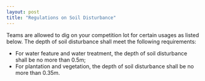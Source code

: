 ```yaml
---
layout: post
title: "Regulations on Soil Disturbance"
---
```


Teams are allowed to dig on your competition lot for certain usages as listed below. The depth of soil disturbance shall meet the following requirements:

- For water feature and water treatment, the depth of soil disturbance shall be no more than 0.5m;
- For plantation and vegetation, the depth of soil disturbance shall be no more than 0.35m.